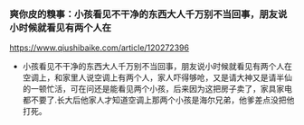 ### 爽你皮的糗事：小孩看见不干净的东西大人千万别不当回事，朋友说小时候就看见有两个人在
https://www.qiushibaike.com/article/120272396
- 小孩看见不干净的东西大人千万别不当回事，朋友说小时候就看见有两个人在空调上，和家里人说空调上有两个人，家人吓得够呛，又是请大神又是请半仙的一顿忙活，可在问还是能看见两个小孩，后来因为这把房子卖了，家具家电都不要了.长大后他家人才知道空调上那两个小孩是海尔兄弟，他爹差点没把他打死。